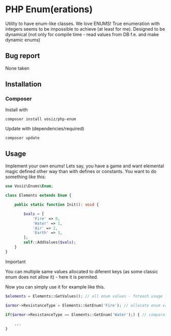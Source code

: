 # PHP Enum(erations)
Utility to have enum-like classes. We love ENUMS!
True enumeration with integers seems to be impossible to achieve (at least for me). 
Designed to be dynamical (not only for compile time - read values from DB f.e. and make dynamic enums)

## Bug report
None taken

## Installation
### Composer
Install with
```
composer install vosiz/php-enum
```

Update with (dependencies/required)
```
composer update
```

## Usage
Implement your own enums!
Lets say, you have a game and want elemental magic defined other way than with defines or constants.
You want to do something like this:

```php
use Vosiz\Enums\Enum;

class Elements extends Enum {

    public static function Init(): void {

        $vals = [
            'Fire' => 0,
            'Water' => 1,
            'Air' => 2,
            'Earth' => 3,
        ];
        self::AddValues($vals);
    } 
}
```

> [!IMPORTANT]
> You can multiple same values allocated to diferent keys (as some classic enum does not allow it) - here it is permited.

Now you can simply use it for example like this.
```php
$elements = Elements::GetValues(); // all enum values - foreach usage f.e.

$armor->ResistanceType = Elements::GetEnum('Fire'); // allocate enum variable

if($armor->ResistanceType == Elements::GetEnum('Water');) { // comparation
    
    ...
}
```
